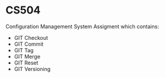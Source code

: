 CS504
=====

Configuration Management System Assigment which contains: 
- GIT Checkout
- GIT Commit
- GIT Tag
- GIT Merge
- GIT Reset
- GIT Versioning
